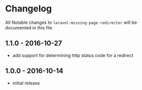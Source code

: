 # Changelog

All Notable changes to `laravel-missing-page-redirector` will be documented in this file

## 1.1.0 - 2016-10-27

- add support for determining http status code for a redirect


## 1.0.0 - 2016-10-14

- initial release
